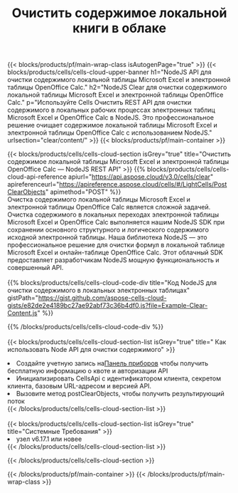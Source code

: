 ﻿---
title:  Очистить содержимое локальной книги в облаке
description:  Облачные API и SDK для очистки содержимого на Microsoft Excel и OpenOffice Calc. Очистить содержимое локальных электронных таблиц с помощью облака Cells API. SDK поддерживает различные языки разработки. Среди них Android, C#, Go, Java, NodeJS, Perl, PHP, Python, Ruby и swift.
url: /ru/nodejs/clear/content/
---
{{< blocks/products/pf/main-wrap-class isAutogenPage="true" >}}
{{< blocks/products/cells/cells-cloud-upper-banner h1="NodeJS API для очистки содержимого локальной таблицы Microsoft Excel и электронной таблицы OpenOffice Calc." h2="NodeJS Clear для очистки содержимого локальной таблицы Microsoft Excel и электронной таблицы OpenOffice Calc." p="Используйте Cells Очистить REST API для очистки содержимого в локальных рабочих процессах электронных таблиц Microsoft Excel и OpenOffice Calc в NodeJS. Это профессиональное решение очищает содержимое локальной таблицы Microsoft Excel и электронной таблицы OpenOffice Calc с использованием NodeJS." urlsection="clear/content/" >}}
{{< blocks/products/pf/main-container >}}

{{< blocks/products/cells/cells-cloud-section isGrey="true" title="Очистить содержимое локальной таблицы Microsoft Excel и электронной таблицы OpenOffice Calc — NodeJS REST API" >}}
{{% blocks/products/cells/cells-cloud-api-reference apiurl="https://api.aspose.cloud/v3.0/cells/clear" apireferenceurl="https://apireference.aspose.cloud/cells/#/LightCells/PostClearObjects" apimethod="POST" %}}
<br/>
Очистка содержимого локальной таблицы Microsoft Excel и электронной таблицы OpenOffice Calc является сложной задачей. Очистка содержимого в локальных переходах электронной таблицы Microsoft Excel и OpenOffice Calc выполняется нашим NodeJS SDK при сохранении основного структурного и логического содержимого исходной электронной таблицы. Наша библиотека NodeJS — это профессиональное решение для очистки формул в локальной таблице Microsoft Excel и онлайн-таблице OpenOffice Calc. Этот облачный SDK предоставляет разработчикам NodeJS мощную функциональность и совершенный API.
<br/>
<br/>
{{% blocks/products/cells/cells-cloud-code-div title="Код NodeJS для очистки содержимого в локальных электронных таблицах" gistPath="https://gist.github.com/aspose-cells-cloud-gists/e82de2e4189bc27ae92abf73c36b4df0.js?file=Example-Clear-Content.js" %}}
  
{{% /blocks/products/cells/cells-cloud-code-div %}}
<br/>
<br/>
{{< blocks/products/cells/cells-cloud-section-list isGrey="true" title=" Как использовать Node API для очистки содержимого" >}}
<li> Создайте учетную запись на<a href="https://dashboard.aspose.cloud/">Панель приборов</a> чтобы получить бесплатную информацию о квоте и авторизации API</li>
<li>Инициализировать CellsApi с идентификатором клиента, секретом клиента, базовым URL-адресом и версией API.</li>
<li>Вызовите метод postClearObjects, чтобы получить результирующий поток</li>
{{< /blocks/products/cells/cells-cloud-section-list >}}
<br/>
<br/>
{{< blocks/products/cells/cells-cloud-section-list isGrey="true" title="Системные Требования" >}}
<li>узел v6.17.1 или новее</li>
{{< /blocks/products/cells/cells-cloud-section-list >}}

{{< /blocks/products/cells/cells-cloud-section >}}

{{< /blocks/products/pf/main-container >}}
{{< /blocks/products/pf/main-wrap-class >}}

